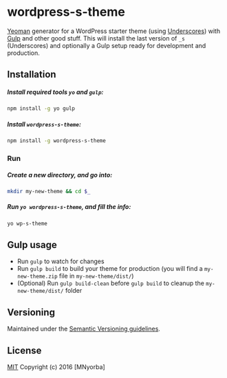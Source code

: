 # wordpress-s-theme

[Yeoman](http://yeoman.io/) generator for a WordPress starter theme (using [Underscores](https://github.com/Automattic/_s)) with [Gulp](http://gulpjs.com/) and other good stuff. This will install the last version of `_s` (Underscores) and optionally a Gulp setup ready for development and production.

## Installation

##### Install required tools `yo` and `gulp`:

```bash
npm install -g yo gulp
```

##### Install `wordpress-s-theme`:

```bash
npm install -g wordpress-s-theme
```

### Run

##### Create a new directory, and go into:

```bash
mkdir my-new-theme && cd $_
```

##### Run `yo wordpress-s-theme`, and fill the info:

```bash
yo wp-s-theme
```

## Gulp usage

- Run `gulp` to watch for changes
- Run `gulp build` to build your theme for production (you will find a `my-new-theme.zip` file in `my-new-theme/dist/`)
- (Optional) Run `gulp build-clean` before `gulp build` to cleanup the `my-new-theme/dist/` folder

## Versioning

Maintained under the [Semantic Versioning guidelines](http://semver.org/).

## License

[MIT](http://opensource.org/licenses/MIT)
Copyright (c) 2016 [MNyorba]
